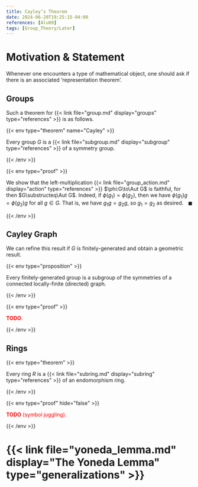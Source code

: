 ```yaml
---
title: Cayley’s Theorem
date: 2024-06-20T19:25:15-04:00
references: [Alu09]
tags: [Group_Theory/Later]
---
```


# Motivation & Statement

Whenever one encounters a type of mathematical object, one should ask if there is an associated ‘representation theorem’.

<h2 id="groups">Groups</h2>

Such a theorem for {{< link file="group.md" display="groups" type="references" >}} is as follows.

{{< env type="theorem" name="Cayley" >}}

Every group $G$ is a {{< link file="subgroup.md" display="subgroup" type="references" >}} of a symmetry group.

{{< /env >}}

{{< env type="proof" >}}

We show that the left-multiplication {{< link file="group_action.md" display="action" type="references" >}} $\phi:G\to\Aut G$ is faithful, for then $G\substructeq\Aut G$. Indeed, if $\phi(g_1)=\phi(g_2)$, then we have $\phi(g_1)g=\phi(g_2)g$ for all $g\in G$. That is, we have $g_1g=g_2g$, so $g_1=g_2$ as desired.<span style="float:right;">$\blacksquare$</span>

{{< /env >}}

## Cayley Graph

We can refine this result if $G$ is finitely-generated and obtain a geometric result.

{{< env type="proposition" >}}

Every finitely-generated group is a subgroup of the symmetries of a connected locally-finite (directed) graph.

{{< /env >}}

{{< env type="proof" >}}

<span style="color:red">**TODO**.</span>

{{< /env >}}

<h2 id="rings">Rings</h2>

{{< env type="theorem" >}}

Every ring $R$ is a {{< link file="subring.md" display="subring" type="references" >}} of an endomorphism ring.

{{< /env >}}

{{< env type="proof" hide="false" >}}

<span style="color:red">**TODO** (symbol juggling).</span>

{{< /env >}}

# {{< link file="yoneda_lemma.md" display="The Yoneda Lemma" type="generalizations" >}}


